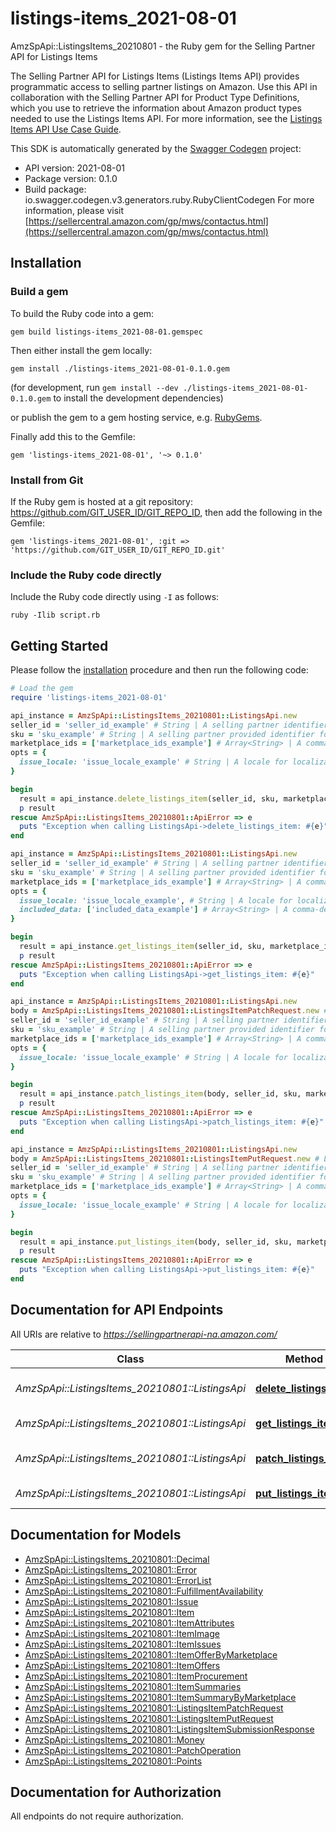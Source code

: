 # listings-items_2021-08-01

AmzSpApi::ListingsItems_20210801 - the Ruby gem for the Selling Partner API for Listings Items

The Selling Partner API for Listings Items (Listings Items API) provides programmatic access to selling partner listings on Amazon. Use this API in collaboration with the Selling Partner API for Product Type Definitions, which you use to retrieve the information about Amazon product types needed to use the Listings Items API.  For more information, see the [Listings Items API Use Case Guide](doc:listings-items-api-v2021-08-01-use-case-guide).

This SDK is automatically generated by the [Swagger Codegen](https://github.com/swagger-api/swagger-codegen) project:

- API version: 2021-08-01
- Package version: 0.1.0
- Build package: io.swagger.codegen.v3.generators.ruby.RubyClientCodegen
For more information, please visit [https://sellercentral.amazon.com/gp/mws/contactus.html](https://sellercentral.amazon.com/gp/mws/contactus.html)

## Installation

### Build a gem

To build the Ruby code into a gem:

```shell
gem build listings-items_2021-08-01.gemspec
```

Then either install the gem locally:

```shell
gem install ./listings-items_2021-08-01-0.1.0.gem
```
(for development, run `gem install --dev ./listings-items_2021-08-01-0.1.0.gem` to install the development dependencies)

or publish the gem to a gem hosting service, e.g. [RubyGems](https://rubygems.org/).

Finally add this to the Gemfile:

    gem 'listings-items_2021-08-01', '~> 0.1.0'

### Install from Git

If the Ruby gem is hosted at a git repository: https://github.com/GIT_USER_ID/GIT_REPO_ID, then add the following in the Gemfile:

    gem 'listings-items_2021-08-01', :git => 'https://github.com/GIT_USER_ID/GIT_REPO_ID.git'

### Include the Ruby code directly

Include the Ruby code directly using `-I` as follows:

```shell
ruby -Ilib script.rb
```

## Getting Started

Please follow the [installation](#installation) procedure and then run the following code:
```ruby
# Load the gem
require 'listings-items_2021-08-01'

api_instance = AmzSpApi::ListingsItems_20210801::ListingsApi.new
seller_id = 'seller_id_example' # String | A selling partner identifier, such as a merchant account or vendor code.
sku = 'sku_example' # String | A selling partner provided identifier for an Amazon listing.
marketplace_ids = ['marketplace_ids_example'] # Array<String> | A comma-delimited list of Amazon marketplace identifiers for the request.
opts = { 
  issue_locale: 'issue_locale_example' # String | A locale for localization of issues. When not provided, the default language code of the first marketplace is used. Examples: \"en_US\", \"fr_CA\", \"fr_FR\". Localized messages default to \"en_US\" when a localization is not available in the specified locale.
}

begin
  result = api_instance.delete_listings_item(seller_id, sku, marketplace_ids, opts)
  p result
rescue AmzSpApi::ListingsItems_20210801::ApiError => e
  puts "Exception when calling ListingsApi->delete_listings_item: #{e}"
end

api_instance = AmzSpApi::ListingsItems_20210801::ListingsApi.new
seller_id = 'seller_id_example' # String | A selling partner identifier, such as a merchant account or vendor code.
sku = 'sku_example' # String | A selling partner provided identifier for an Amazon listing.
marketplace_ids = ['marketplace_ids_example'] # Array<String> | A comma-delimited list of Amazon marketplace identifiers for the request.
opts = { 
  issue_locale: 'issue_locale_example', # String | A locale for localization of issues. When not provided, the default language code of the first marketplace is used. Examples: \"en_US\", \"fr_CA\", \"fr_FR\". Localized messages default to \"en_US\" when a localization is not available in the specified locale.
  included_data: ['included_data_example'] # Array<String> | A comma-delimited list of data sets to include in the response. Default: summaries.
}

begin
  result = api_instance.get_listings_item(seller_id, sku, marketplace_ids, opts)
  p result
rescue AmzSpApi::ListingsItems_20210801::ApiError => e
  puts "Exception when calling ListingsApi->get_listings_item: #{e}"
end

api_instance = AmzSpApi::ListingsItems_20210801::ListingsApi.new
body = AmzSpApi::ListingsItems_20210801::ListingsItemPatchRequest.new # ListingsItemPatchRequest | The request body schema for the patchListingsItem operation.
seller_id = 'seller_id_example' # String | A selling partner identifier, such as a merchant account or vendor code.
sku = 'sku_example' # String | A selling partner provided identifier for an Amazon listing.
marketplace_ids = ['marketplace_ids_example'] # Array<String> | A comma-delimited list of Amazon marketplace identifiers for the request.
opts = { 
  issue_locale: 'issue_locale_example' # String | A locale for localization of issues. When not provided, the default language code of the first marketplace is used. Examples: \"en_US\", \"fr_CA\", \"fr_FR\". Localized messages default to \"en_US\" when a localization is not available in the specified locale.
}

begin
  result = api_instance.patch_listings_item(body, seller_id, sku, marketplace_ids, opts)
  p result
rescue AmzSpApi::ListingsItems_20210801::ApiError => e
  puts "Exception when calling ListingsApi->patch_listings_item: #{e}"
end

api_instance = AmzSpApi::ListingsItems_20210801::ListingsApi.new
body = AmzSpApi::ListingsItems_20210801::ListingsItemPutRequest.new # ListingsItemPutRequest | The request body schema for the putListingsItem operation.
seller_id = 'seller_id_example' # String | A selling partner identifier, such as a merchant account or vendor code.
sku = 'sku_example' # String | A selling partner provided identifier for an Amazon listing.
marketplace_ids = ['marketplace_ids_example'] # Array<String> | A comma-delimited list of Amazon marketplace identifiers for the request.
opts = { 
  issue_locale: 'issue_locale_example' # String | A locale for localization of issues. When not provided, the default language code of the first marketplace is used. Examples: \"en_US\", \"fr_CA\", \"fr_FR\". Localized messages default to \"en_US\" when a localization is not available in the specified locale.
}

begin
  result = api_instance.put_listings_item(body, seller_id, sku, marketplace_ids, opts)
  p result
rescue AmzSpApi::ListingsItems_20210801::ApiError => e
  puts "Exception when calling ListingsApi->put_listings_item: #{e}"
end
```

## Documentation for API Endpoints

All URIs are relative to *https://sellingpartnerapi-na.amazon.com/*

Class | Method | HTTP request | Description
------------ | ------------- | ------------- | -------------
*AmzSpApi::ListingsItems_20210801::ListingsApi* | [**delete_listings_item**](docs/ListingsApi.md#delete_listings_item) | **DELETE** /listings/2021-08-01/items/{sellerId}/{sku} | 
*AmzSpApi::ListingsItems_20210801::ListingsApi* | [**get_listings_item**](docs/ListingsApi.md#get_listings_item) | **GET** /listings/2021-08-01/items/{sellerId}/{sku} | 
*AmzSpApi::ListingsItems_20210801::ListingsApi* | [**patch_listings_item**](docs/ListingsApi.md#patch_listings_item) | **PATCH** /listings/2021-08-01/items/{sellerId}/{sku} | 
*AmzSpApi::ListingsItems_20210801::ListingsApi* | [**put_listings_item**](docs/ListingsApi.md#put_listings_item) | **PUT** /listings/2021-08-01/items/{sellerId}/{sku} | 

## Documentation for Models

 - [AmzSpApi::ListingsItems_20210801::Decimal](docs/Decimal.md)
 - [AmzSpApi::ListingsItems_20210801::Error](docs/Error.md)
 - [AmzSpApi::ListingsItems_20210801::ErrorList](docs/ErrorList.md)
 - [AmzSpApi::ListingsItems_20210801::FulfillmentAvailability](docs/FulfillmentAvailability.md)
 - [AmzSpApi::ListingsItems_20210801::Issue](docs/Issue.md)
 - [AmzSpApi::ListingsItems_20210801::Item](docs/Item.md)
 - [AmzSpApi::ListingsItems_20210801::ItemAttributes](docs/ItemAttributes.md)
 - [AmzSpApi::ListingsItems_20210801::ItemImage](docs/ItemImage.md)
 - [AmzSpApi::ListingsItems_20210801::ItemIssues](docs/ItemIssues.md)
 - [AmzSpApi::ListingsItems_20210801::ItemOfferByMarketplace](docs/ItemOfferByMarketplace.md)
 - [AmzSpApi::ListingsItems_20210801::ItemOffers](docs/ItemOffers.md)
 - [AmzSpApi::ListingsItems_20210801::ItemProcurement](docs/ItemProcurement.md)
 - [AmzSpApi::ListingsItems_20210801::ItemSummaries](docs/ItemSummaries.md)
 - [AmzSpApi::ListingsItems_20210801::ItemSummaryByMarketplace](docs/ItemSummaryByMarketplace.md)
 - [AmzSpApi::ListingsItems_20210801::ListingsItemPatchRequest](docs/ListingsItemPatchRequest.md)
 - [AmzSpApi::ListingsItems_20210801::ListingsItemPutRequest](docs/ListingsItemPutRequest.md)
 - [AmzSpApi::ListingsItems_20210801::ListingsItemSubmissionResponse](docs/ListingsItemSubmissionResponse.md)
 - [AmzSpApi::ListingsItems_20210801::Money](docs/Money.md)
 - [AmzSpApi::ListingsItems_20210801::PatchOperation](docs/PatchOperation.md)
 - [AmzSpApi::ListingsItems_20210801::Points](docs/Points.md)

## Documentation for Authorization

 All endpoints do not require authorization.

